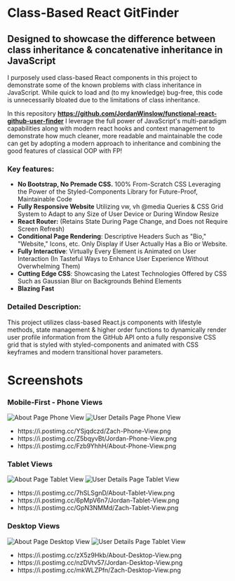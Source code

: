 # Class-Based React GitFinder
## Designed to showcase the difference between class inheritance & concatenative inheritance in JavaScript
<p>
I purposely used class-based React components in this project to demonstrate some of the known problems with class inheritance in JavaScript. While quick to load and (to my knowledge) bug-free, this code is unnecessarily bloated due to the limitations of class inheritance.
  
In this repository <strong><a href="https://github.com/JordanWinslow/functional-react-github-user-finder">https://github.com/JordanWinslow/functional-react-github-user-finder</a></strong> I leverage the full power of JavaScript's multi-paradigm capabilities along with modern react hooks and context management to demonstrate how much cleaner, more readable and maintainable the code can get by adopting a modern approach to inheritance and combining the good features of classical OOP with FP!</p>
### Key features: 
<ul>
  <li><strong>No Bootstrap, No Premade CSS.</strong> 100% From-Scratch CSS Leveraging the Power of the Styled-Components Library for Future-Proof, Maintainable Code
  <li><strong>Fully Responsive Website</strong> Utilizing vw, vh @media Queries & CSS Grid System to Adapt to any Size of User Device or During Window Resize</li>
  <li><strong>React Router:</strong> (Retains State During Page Change, and Does not Require Screen Refresh)</li>
  <li><strong>Conditional Page Rendering</strong>: Descriptive Headers Such as "Bio," "Website," Icons, etc. Only Display if User Actually Has a Bio or Website.</li>
  <li><strong>Fully Interactive</strong>: Virtually Every Element is Animated on User Interaction (In Tasteful Ways to Enhance User Experience Without Overwhelming Them)</li>
  <li><strong>Cutting Edge CSS</strong>: Showcasing the Latest Technologies Offered by CSS Such as Gaussian Blur on Backgrounds Behind Elements</li>
  <li><strong>Blazing Fast</strong></li>
</ul>

### Detailed Description:
<p>
This project utilizes class-based React.js components with lifestyle methods, state management & higher order functions to dynamically render user profile information from the GitHub API onto a fully responsive CSS grid that is styled with styled-components and animated with CSS keyframes and modern transitional hover parameters.
</p>

# Screenshots

### Mobile-First - Phone Views
![About Page Phone View](https://i.postimg.cc/Fzb9YhhH/About-Phone-View.png "About Page") ![User Details Page Phone View](https://i.postimg.cc/Z5bqyvBt/Jordan-Phone-View.png "User Page")
<ul>
<li>https://i.postimg.cc/YSjqdczd/Zach-Phone-View.png</li>
<li>https://i.postimg.cc/Z5bqyvBt/Jordan-Phone-View.png</li>
<li>https://i.postimg.cc/Fzb9YhhH/About-Phone-View.png</li>
</ul>

### Tablet Views
![About Page Tablet View](https://i.postimg.cc/7hSLSgnD/About-Tablet-View.png "About Page") ![User Details Page Tablet View](https://i.postimg.cc/6pMpV6n7/Jordan-Tablet-View.png "User Page")
<ul>
<li>https://i.postimg.cc/7hSLSgnD/About-Tablet-View.png</li>
<li>https://i.postimg.cc/6pMpV6n7/Jordan-Tablet-View.png</li>
<li>https://i.postimg.cc/GpN3NMMd/Zach-Tablet-View.png</li>
</ul>

### Desktop Views
![About Page Desktop View](https://i.postimg.cc/zX5z9Hkb/About-Desktop-View.png "About Page") ![User Details Page Tablet View](https://i.postimg.cc/nzDVtv57/Jordan-Desktop-View.png "User Page")
<ul>
<li>https://i.postimg.cc/zX5z9Hkb/About-Desktop-View.png</li>
<li>https://i.postimg.cc/nzDVtv57/Jordan-Desktop-View.png</li>
<li>https://i.postimg.cc/mkWLZPfn/Zach-Desktop-View.png</li>
</ul>

